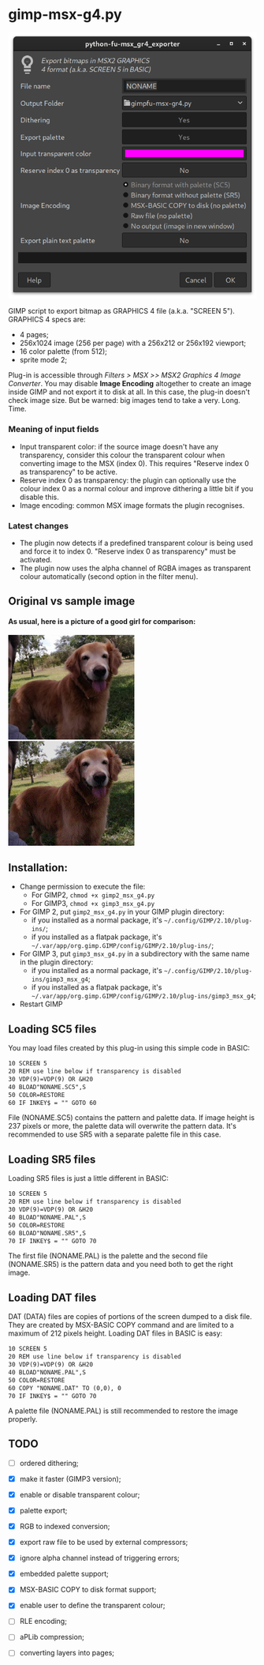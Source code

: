 # gimp-msx-g4.py

![Options dialog](images/dialog.png "Options dialog")

GIMP script to export bitmap as GRAPHICS 4 file (a.k.a. "SCREEN 5"). GRAPHICS 4 specs are: 

* 4 pages;
* 256x1024 image (256 per page) with a 256x212 or 256x192 viewport;
* 16 color palette (from 512);
* sprite mode 2;

Plug-in is accessible through _Filters > MSX >> MSX2 Graphics 4 Image Converter_.  You may disable **Image Encoding** altogether to create an image inside GIMP and not export it to disk at all. In this case, the plug-in doesn't check image size. But be warned: big images tend to take a very. Long. Time.

### Meaning of input fields

* Input transparent color: if the source image doesn't have any transparency, consider this colour the transparent colour when converting image to the MSX (index 0). This requires "Reserve index 0 as transparency" to be active.
* Reserve index 0 as transparency: the plugin can optionally use the colour index 0 as a normal colour and improve dithering a little bit if you disable this.
* Image encoding: common MSX image formats the plugin recognises.

### Latest changes

* The plugin now detects if a predefined transparent colour is being used and force it to index 0. "Reserve index 0 as transparency" must be activated. 
* The plugin now uses the alpha channel of RGBA images as transparent colour automatically (second option in the filter menu).

## Original vs sample image

#### As usual, here is a picture of a good girl for comparison:
![Original image](images/original.png "Original image")
![Result image](images/result.png "Result image")

## Installation: 
- Change permission to execute the file:
  - For GIMP2, ```chmod +x gimp2_msx_g4.py```
  - For GIMP3, ```chmod +x gimp3_msx_g4.py```
- For GIMP 2, put `gimp2_msx_g4.py` in your GIMP plugin directory:
  - if you installed as a normal package, it's `~/.config/GIMP/2.10/plug-ins/`;
  - if you installed as a flatpak package, it's `~/.var/app/org.gimp.GIMP/config/GIMP/2.10/plug-ins/`;
- For GIMP 3, put `gimp3_msx_g4.py` in a subdirectory with the same name in the plugin directory:
  - if you installed as a normal package, it's `~/.config/GIMP/2.10/plug-ins/gimp3_msx_g4`;
  - if you installed as a flatpak package, it's `~/.var/app/org.gimp.GIMP/config/GIMP/2.10/plug-ins/gimp3_msx_g4`;
- Restart GIMP

## Loading SC5 files

You may load files created by this plug-in using this simple code in BASIC:
```
10 SCREEN 5
20 REM use line below if transparency is disabled
30 VDP(9)=VDP(9) OR &H20
40 BLOAD"NONAME.SC5",S
50 COLOR=RESTORE
60 IF INKEY$ = "" GOTO 60
```
File (NONAME.SC5) contains the pattern and palette data. If image height is 237 pixels or more, the palette data will overwrite the pattern data. It's recommended to use SR5 with a separate palette file in this case.

## Loading SR5 files

Loading SR5 files is just a little different in BASIC:
```
10 SCREEN 5
20 REM use line below if transparency is disabled
30 VDP(9)=VDP(9) OR &H20
40 BLOAD"NONAME.PAL",S
50 COLOR=RESTORE
60 BLOAD"NONAME.SR5",S
70 IF INKEY$ = "" GOTO 70
```
The first file (NONAME.PAL) is the palette and the second file (NONAME.SR5) is the pattern data and you need both to get the right image.

## Loading DAT files

DAT (DATA) files are copies of portions of the screen dumped to a disk file. They are created by MSX-BASIC COPY command and are limited to a maximum of 212 pixels height. Loading DAT files in BASIC is easy:
```
10 SCREEN 5
20 REM use line below if transparency is disabled
30 VDP(9)=VDP(9) OR &H20
40 BLOAD"NONAME.PAL",S
50 COLOR=RESTORE
60 COPY "NONAME.DAT" TO (0,0), 0
70 IF INKEY$ = "" GOTO 70
```
A palette file (NONAME.PAL) is still recommended to restore the image properly.

## TODO

* [ ] ordered dithering;
* [x] make it faster (GIMP3 version);
* [x] enable or disable transparent colour;
* [x] palette export;
* [x] RGB to indexed conversion;
* [x] export raw file to be used by external compressors;
* [x] ignore alpha channel instead of triggering errors;
* [x] embedded palette support;
* [x] MSX-BASIC COPY to disk format support;
* [x] enable user to define the transparent colour;
* [ ] RLE encoding;
* [ ] aPLib compression;
* [ ] converting layers into pages;


